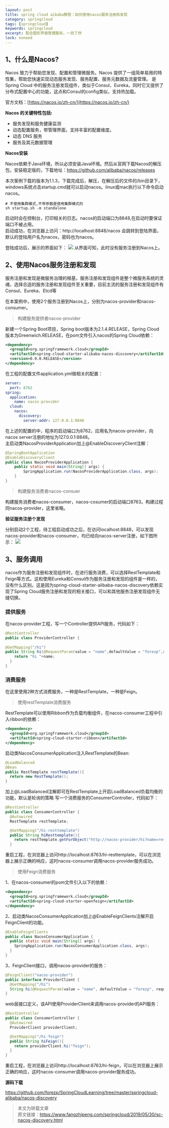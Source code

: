 ```yaml
---
layout: post
title: spring cloud aibaba教程：如何使用nacos服务注册和发现
category: springcloud
tags: [springcloud]
keywords: springcloud
excerpt: 配合图形界面管理服务，一目了然
lock: noneed
---
```

## 1、什么是Nacos?

Nacos 致力于帮助您发现、配置和管理微服务。Nacos 提供了一组简单易用的特性集，帮助您快速实现动态服务发现、服务配置、服务元数据及流量管理。 是Spring Cloud 中的服务注册发现组件，类似于Consul、Eureka，同时它又提供了分布式配置中心的功能，这点和Consul的config类似，支持热加载。

官方文档：[https://nacos.io/zh-cn/](https://nacos.io/zh-cn/)

**Nacos 的关键特性包括:**

- 服务发现和服务健康监测
- 动态配置服务，带管理界面，支持丰富的配置维度。
- 动态 DNS 服务
- 服务及其元数据管理
  

**Nacos安装**  

Nacos依赖于Java环境，所以必须安装Java环境。然后从官网下载Nacos的解压包，安装稳定版的，下载地址：https://github.com/alibaba/nacos/releases

本次案例下载的版本为1.1.3，下载完成后，解压，在解压后的文件的/bin目录下，windows系统点击startup.cmd就可以启动nacos。linux或mac执行以下命令启动nacos。
```shell
# 不使用集群模式,不带参数是使用集群模式的
sh startup.sh -m standalone
```
启动时会在控制台，打印相关的日志。nacos的启动端口为8848,在启动时要保证端口不被占用。  
启动成功，在浏览器上访问：http://localhost:8848/nacos
会跳转到登陆界面，默认的登陆用户名为nacos，密码也为nacos。

登陆成功后，展示的界面如下：
![](/assets/images/2019/springcloud/nacos1.1.3.png)
从界面可知，此时没有服务注册到Nacos上。

## 2、使用Nacos服务注册和发现

服务注册和发现是微服务治理的根基，服务注册和发现组件是整个微服务系统的灵魂，选择合适的服务注册和发现组件至关重要，目前主流的服务注册和发现组件有Consul、Eureka、Etcd等

在本案例中，使用2个服务注册到Nacos上，分别为nacos-provider和nacos-consumer。

> 构建服务提供者nacos-provider

新建一个Spring Boot项目，Spring boot版本为2.1.4.RELEASE，Spring Cloud 版本为Greenwich.RELEASE，在pom文件引入nacos的Spring Cloud依赖：

```xml
<dependency>
  <groupId>org.springframework.cloud</groupId>
  <artifactId>spring-cloud-starter-alibaba-nacos-discovery</artifactId>
  <version>0.9.0.RELEASE</version>
</dependency>
```
在工程的配置文件application.yml做相关的配置：
```yaml
server:
  port: 8762
spring:
  application:
    name: nacos-provider
  cloud:
    nacos:
      discovery:
        server-addr: 127.0.0.1:8848
```
在上述的配置的中，程序的启动端口为8762，应用名为nacos-provider，向nacos server注册的地址为127.0.0.1:8848。  
主启动类NacosProviderApplication加上@EnableDiscoveryClient注解：

```java
@SpringBootApplication
@EnableDiscoveryClient
public class NacosProviderApplication {
	public static void main(String[] args) {
		SpringApplication.run(NacosProviderApplication.class, args);
	}
}
```

> 构建服务消费者nacos-consuer

构建服务消费者nacos-consumer，nacos-cosumer的启动端口8763。构建过程同nacos-provider，这里省略。

**验证服务注册个发现**

分别启动2个工程，待工程启动成功之后，在访问localhost:8848，可以发现nacos-provider和nacos-consumer，均已经向nacos-server注册，如下图所示：
![](/assets/images/2019/springcloud/nacos-service-list.png)

## 3、服务调用

nacos作为服务注册和发现组件时，在进行服务消费，可以选择RestTemplate和Feign等方式。这和使用Eureka和Consul作为服务注册和发现的组件是一样的，没有什么区别。这是因为spring-cloud-starter-alibaba-nacos-discovery依赖实现了Spring Cloud服务注册和发现的相关接口，可以和其他服务注册发现组件无缝切换。

### 提供服务
在nacos-provider工程，写一个Controller提供API服务，代码如下：
```java
@RestController
public class ProviderController {
  
@GetMapping("/hi")
public String hi(@RequestParam(value = "name",defaultValue = "forezp",required = false)String name){
    return "hi "+name;
  }
}

```

### 消费服务
在这里使用2种方式消费服务，一种是RestTemplate，一种是Feign。

> 使用restTemplate消费服务

RestTemplate可以使用Ribbon作为负载均衡组件，在nacos-consumer工程中引入ribbon的依赖：

```xml
<dependency>
  <groupId>org.springframework.cloud</groupId>
  <artifactId>spring-cloud-starter-ribbon</artifactId>
</dependency>
```
启动类NacosConsumerApplication注入RestTemplate的Bean:
```java
@LoadBalanced
@Bean
public RestTemplate restTemplate(){
  return new RestTemplate();
}
```
加上@LoadBalanced注解即可在RestTemplate上开启LoadBalanced负载均衡的功能，默认是轮询的策略
写一个消费服务的ConsumerController，代码如下：

```java
@RestController
public class ConsumerController {
  @Autowired
  RestTemplate restTemplate;

  @GetMapping("/hi-resttemplate")
  public String hiResttemplate(){
    return restTemplate.getForObject("http://nacos-provider/hi?name=resttemplate",String.class);
  }
```
重启工程，在浏览器上访问http://localhost:8763/hi-resttemplate，可以在浏览器上展示正确的响应，这时nacos-consumer调用nacos-provider服务成功。

> 使用Feign消费服务

1、在nacos-consumer的pom文件引入以下的依赖：

```xml
<dependency>
  <groupId>org.springframework.cloud</groupId>
  <artifactId>spring-cloud-starter-openfeign</artifactId>
</dependency>
```
2、启动类NacosConsumerApplication加上@EnableFeignClients注解开启FeignClient的功能。

```java
@EnableFeignClients
public class NacosConsumerApplication {
  public static void main(String[] args) {
    SpringApplication.run(NacosConsumerApplication.class, args);
  }
}
```
3、FeignClient接口，调用nacos-provider的服务：

```java
@FeignClient("nacos-provider")
public interface ProviderClient {
  @GetMapping("/hi")
  String hi(@RequestParam(value = "name", defaultValue = "forezp", required = false) String name);
}
```
web层接口定义，该API使用ProviderClient来调用nacos-provider的API服务：
```java
@RestController
public class ConsumerController {
  @Autowired
  ProviderClient providerClient;

  @GetMapping("/hi-feign")
  public String hiFeign(){
    return providerClient.hi("feign");
  }
}
```
重启工程，在浏览器上访问http://localhost:8763/hi-feign，可以在浏览器上展示正确的响应，这时nacos-consumer调用nacos-provider服务成功。



**源码下载**

https://github.com/forezp/SpringCloudLearning/tree/master/springcloud-alibaba/nacos-discovery



> 本文为转载文章  
> 原文链接：https://www.fangzhipeng.com/springcloud/2019/05/30/sc-nacos-discovery.html
